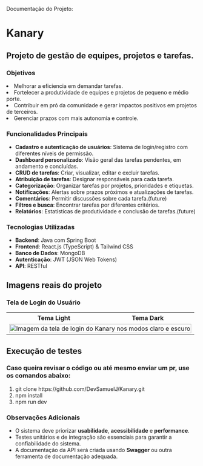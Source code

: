 Documentação do Projeto:

# Kanary

## Projeto de gestão de equipes, projetos e tarefas.

### Objetivos

<li>Melhorar a eficiencia em demandar tarefas.</li>
<li>Fortelecer a produtividade de equipes e projetos de pequeno e médio porte.</li>
<li>Contribuir em pró da comunidade e gerar impactos positivos em projetos de terceiros.</li>
<li>Gerenciar prazos com mais autonomia e controle.</li>



### Funcionalidades Principais
- **Cadastro e autenticação de usuários**: Sistema de login/registro com diferentes níveis de permissão.
- **Dashboard personalizado**: Visão geral das tarefas pendentes, em andamento e concluídas.
- **CRUD de tarefas**: Criar, visualizar, editar e excluir tarefas.
- **Atribuição de tarefas**: Designar responsáveis para cada tarefa.
- **Categorização**: Organizar tarefas por projetos, prioridades e etiquetas.
- **Notificações**: Alertas sobre prazos próximos e atualizações de tarefas.
- **Comentários**: Permitir discussões sobre cada tarefa.(future)
- **Filtros e busca**: Encontrar tarefas por diferentes critérios.
- **Relatórios**: Estatísticas de produtividade e conclusão de tarefas.(future)

### Tecnologias Utilizadas
- **Backend**: Java com Spring Boot
- **Frontend**: React.js (TypeScript) & Tailwind CSS
- **Banco de Dados**: MongoDB
- **Autenticação**: JWT (JSON Web Tokens)
- **API**: RESTful

## Imagens reais do projeto

### Tela de Login do Usuário

<table align="center">
  <tr>
    <th align="center">Tema Light</th>
    <th align="center">Tema Dark</th>
  </tr>
  <tr>
    <td colspan="2">
      <img src="https://github.com/user-attachments/assets/6563f485-6ad0-464c-bb44-d42d76b8073b" alt="Imagem da tela de login do Kanary nos modos claro e escuro" width="100%">
    </td>
  </tr>
</table>

## Execução de testes
### Caso queira revisar o código ou até mesmo enviar um pr, use os comandos abaixo:

<ol>
  <li>git clone https://github.com/DevSamuelJ/Kanary.git</li>
  <li>npm install</li>
  <li>npm run dev</li>
</ol>



### Observações Adicionais
- O sistema deve priorizar **usabilidade**, **acessibilidade** e **performance**.
- Testes unitários e de integração são essenciais para garantir a confiabilidade do sistema.
- A documentação da API será criada usando **Swagger** ou outra ferramenta de documentação adequada.
